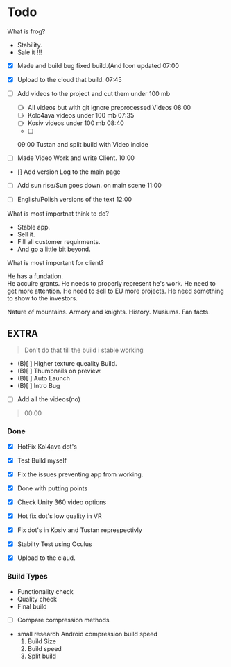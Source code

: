 # Todo 

What is frog?

- Stability. 
- Sale it !!!


- [x] Made and build bug fixed build.(And Icon updated
07:00 
- [x] Upload to the cloud that build.
07:45	

- [ ] Add videos to the project and cut them under 100 mb
	- [ ] All videos but with git ignore preprocessed Videos
	08:00
	- [ ] Kolo4ava videos under 100 mb
	07:35 
	- [ ] Kosiv videos under 100 mb
	08:40 
	- [ ]
	09:00 Tustan and split build with Video incide

-[ ]  Made Video Work and write Client.
10:00 



- [] Add version Log to the main page


- [ ] Add sun rise/Sun goes down. on main scene
11:00 
- [ ] English/Polish versions of the text
12:00 




What is most importnat think to do?

- Stable app.
- Sell it.
- Fill all customer requirments.
- And go a little bit beyond.

What is most important for client?
 
He has a fundation.  
He accuire grants.
He needs to properly represent he's work.
He need to get more attention.
He need to sell to EU more projects.
He need something to show to the investors.

Nature of mountains.
Armory and knights.
History.
Musiums.
Fan facts.

## EXTRA

> Don't do that till the build i stable working

- (B)[ ] Higher texture queality Build. 
- (B)[ ] Thumbnails on preview.
- (B)[ ] Auto Launch
- (B)[ ] Intro Bug

- [ ] Add all the videos(no)
> 00:00  

### Done

- [x] HotFix Kol4ava dot's 
- [x] Test Build myself
- [x] Fix the issues preventing app from working.

- [x] Done with putting points
- [x] Check Unity 360 video options
- [x] Hot fix dot's low quality in VR
- [x] Fix dot's in Kosiv and Tustan represpectivly
- [x] Stabilty Test using Oculus 
- [x] Upload to the claud.



### Build Types

- Functionality check
- Quality check 
- Final build



- [ ] Compare compression methods 
 - small research Android compression build speed
	1. Build Size
	2. Build speed
	3. Split build
